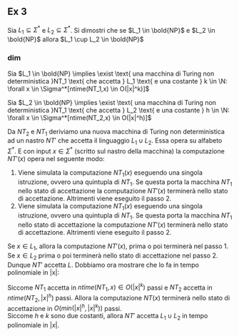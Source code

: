 ## Ex 3

Sia $L_1 \subseteq \Sigma^*$ e $L_2 \subseteq \Sigma^*$. Si dimostri che se $L_1 \in \bold{NP}$ e $L_2 \in \bold{NP}$ allora $L_1 \cup L_2 \in \bold{NP}$

### dim  

Sia $L_1 \in \bold{NP} \implies \exist \text{ una macchina di Turing non deterministica }NT_1 \text{ che accetta } L_1 \text{ e una costante } k \in \N: \forall x \in \Sigma^*[ntime(NT_1,x) \in O(|x|^k)]$

Sia $L_2 \in \bold{NP} \implies \exist \text{ una macchina di Turing non deterministica }NT_1 \text{ che accetta } L_2 \text{ e una costante } h \in \N: \forall x \in \Sigma^*[ntime(NT_2,x) \in O(|x|^h)]$  

Da $NT_2$ e $NT_1$ deriviamo una nuova macchina di Turing non deterministica ad un nastro $NT'$ che accetta il linguaggio $L_1 \cup L_2$. Essa opera su alfabeto $\Sigma^*$. E con input $x \in \Sigma^*$ (scritto sul nastro della macchina) la computazione $NT'(x)$ opera nel seguente modo:  

1. Viene simulata la computazione $NT_1(x)$ eseguendo una singola istruzione, ovvero una quintupla di $NT_1$. Se questa porta la macchina $NT_1$ nello stato di accettazione la computazione $NT'(x)$ terminerà nello stato di accettazione. Altrimenti viene eseguito il passo 2.  
2. Viene simulata la computazione $NT_1(x)$ eseguendo una singola istruzione, ovvero una quintupla di $NT_1$. Se questa porta la macchina $NT_1$ nello stato di accettazione la computazione $NT'(x)$ terminerà nello stato di accettazione. Altrimenti viene eseguito il passo 2.   

Se $x \in L_1$, allora la computazione $NT'(x)$, prima o poi terminerà nel passo 1. Se $x \in L_2$ prima o poi terminerà nello stato di accettazione nel passo 2. Dunque $NT'$ accetta $L$. Dobbiamo ora mostrare che lo fa in tempo polinomiale in |x|:  

Siccome $NT_1$ accetta in $ntime(NT_1,x) \in O(|x|^k)$ passi e $NT_2$ accetta in $ntime(NT_2,|x|^h)$ passi. Allora la computazione $NT(x)$ terminerà nello stato di accettazione in $O(min(|x|^h,|x|^k))$ passi.  
Siccome $h$ e $k$ sono due costanti, allora $NT'$ accetta $L_1 \cup L_2$ in tempo polinomiale in $|x|$.
